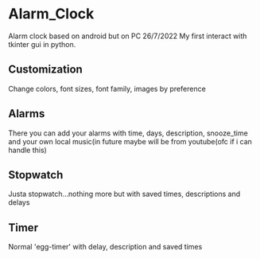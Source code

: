 # Alarm_Clock
Alarm clock based on android but on PC 26/7/2022 
My first interact with tkinter gui in python.

## Customization
Change colors, font sizes, font family, images by preference


## Alarms
There you can add your alarms with time, days, description, snooze_time and your own local music(in future maybe will be from youtube(ofc if i can handle this)

## Stopwatch
Justa stopwatch...nothing more but with saved times, descriptions and delays


## Timer
Normal 'egg-timer' with delay, description and saved times

